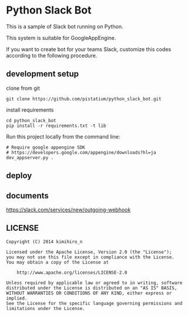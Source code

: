 # Python Slack Bot
This is a sample of Slack bot running on Python.

This system is suitable for GoogleAppEngine.

If you want to create bot for your teams Slack,
customize this codes according to the following procedure.

## development setup 
clone from git

   ```
   git clone https://github.com/pistatium/python_slack_bot.git
   ```

install requirements

   ```
   cd python_slack_bot
   pip install -r requirements.txt -t lib
   ```

Run this project locally from the command line:

   ```
   # Require google appengine SDK
   # https://developers.google.com/appengine/downloads?hl=ja
   dev_appserver.py .
   ```



## deploy


## documents
https://slack.com/services/new/outgoing-webhook


## LICENSE
```
Copyright (C) 2014 kimihiro_n

Licensed under the Apache License, Version 2.0 (the "License");
you may not use this file except in compliance with the License.
You may obtain a copy of the License at

    http://www.apache.org/licenses/LICENSE-2.0

Unless required by applicable law or agreed to in writing, software
distributed under the License is distributed on an "AS IS" BASIS,
WITHOUT WARRANTIES OR CONDITIONS OF ANY KIND, either express or implied.
See the License for the specific language governing permissions and
limitations under the License.
```
